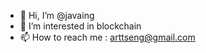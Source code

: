 - 👋 Hi, I’m @javaing
- 👀 I’m interested in blockchain
- 📫 How to reach me : arttseng@gmail.com

<!---
javaing/javaing is a ✨ special ✨ repository because its `README.md` (this file) appears on your GitHub profile.
You can click the Preview link to take a look at your changes.
--->
